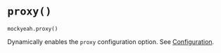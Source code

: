 # `proxy()`

`mockyeah.proxy()`

Dynamically enables the `proxy` configuration option. See [Configuration](../Configuration.md).

